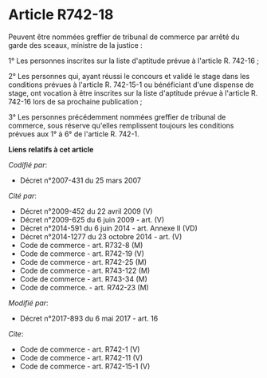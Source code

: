 # Article R742-18

Peuvent être nommées greffier de tribunal de commerce par arrêté du garde des sceaux, ministre de la justice : 

1° Les personnes inscrites sur la liste d'aptitude prévue à l'article R. 742-16 ; 

2° Les personnes qui, ayant réussi le concours et validé le stage dans les conditions prévues à l'article R. 742-15-1 ou
bénéficiant d'une dispense de stage, ont vocation à être inscrites sur la liste d'aptitude prévue à l'article R. 742-16 lors
de sa prochaine publication ; 

3° Les personnes précédemment nommées greffier de tribunal de commerce, sous réserve qu'elles remplissent toujours les
conditions prévues aux 1° à 6° de l'article R. 742-1.

**Liens relatifs à cet article**

_Codifié par_:

  - Décret n°2007-431 du 25 mars 2007

_Cité par_:

  - Décret n°2009-452 du 22 avril 2009 (V)
  - Décret n°2009-625 du 6 juin 2009 - art. (V)
  - Décret n°2014-591 du 6 juin 2014 - art. Annexe II (VD)
  - Décret n°2014-1277 du 23 octobre 2014 - art. (V)
  - Code de commerce - art. R732-8 (M)
  - Code de commerce - art. R742-19 (V)
  - Code de commerce - art. R742-25 (M)
  - Code de commerce - art. R743-122 (M)
  - Code de commerce - art. R743-34 (M)
  - Code de commerce. - art. R742-23 (M)

_Modifié par_:

  - Décret n°2017-893 du 6 mai 2017 - art. 16

_Cite_:

  - Code de commerce - art. R742-1 (V)
  - Code de commerce - art. R742-11 (V)
  - Code de commerce - art. R742-15-1 (V)
